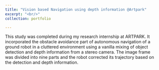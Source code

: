 ```yaml
---
title: "Vision based Navigation using depth information @Artpark"
excerpt: "<br/>"
collection: portfolio

---
```


This study was completed during my research internship at ARTPARK. It incorporated the obstacle avoidance part of autonomous navigation of a ground robot in a cluttered environment using a vanilla mixing of object detection and depth information from a stereo camera. The image frame was divided into nine parts and the robot corrected its trajectory based on the detection and depth information.



